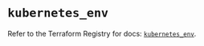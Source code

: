 # `kubernetes_env`

Refer to the Terraform Registry for docs: [`kubernetes_env`](https://registry.terraform.io/providers/hashicorp/kubernetes/2.36.0/docs/resources/env).

